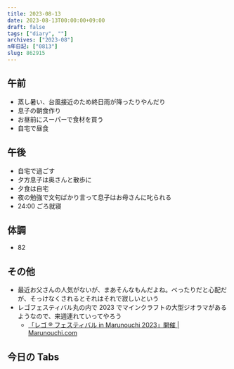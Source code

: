 ```yaml
---
title: 2023-08-13
date: 2023-08-13T00:00:00+09:00
draft: false
tags: ["diary", ""]
archives: ["2023-08"]
n年日記: ["0813"]
slug: 862915
---
```


## 午前

- 蒸し暑い、台風接近のため終日雨が降ったりやんだり
- 息子の朝食作り
- お昼前にスーパーで食材を買う
- 自宅で昼食

## 午後

- 自宅で過ごす
- 夕方息子は奥さんと散歩に
- 夕食は自宅
- 夜の勉強で文句ばかり言って息子はお母さんに叱られる
- 24:00 ごろ就寝

## 体調

- 82

## その他

- 最近お父さんの人気がないが、まあそんなもんだよね。べったりだと心配だが、そっけなくされるとそれはそれで寂しいという
- レゴフェスティバル丸の内で 2023 でマインクラフトの大型ジオラマがあるようなので、来週連れていってやろう
  - [「レゴ ® フェスティバル in Marunouchi 2023」開催 | Marunouchi.com](https://www.marunouchi.com/event/detail/35779/)

## 今日の Tabs
